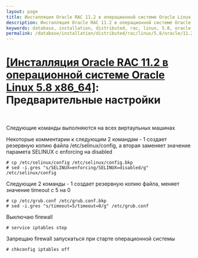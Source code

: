 ```yaml
---
layout: page
title: Инсталляция Oracle RAC 11.2 в операционной системе Oracle Linux 5.8 (ISCSI + ASM) - Предварительные настройки
description: Инсталляция Oracle RAC 11.2 в операционной системе Oracle Linux 5.8 (ISCSI + ASM) - Предварительные настройки
keywords: database, installation, distributed, rac, linux, 5.8, oracle, 11.2, Предварительные настройки
permalink: /database/installation/distributed/rac/linux/5.8/oracle/11.2/setup-os-parameters-before-begin/
---
```


# <a href="/database/installation/distributed/rac/linux/5.8/oracle/11.2/">[Инсталляция Oracle RAC 11.2 в операционной системе Oracle Linux 5.8 x86_64]</a>: Предварительные настройки

<br/>

Следующие команды выполняются на всех виртаульных машинах

Некоторые комментарии к следующим 2 командам - 1 создает резервную копию файла /etc/selinux/config, а вторая заменяет значение парамета SELINUX с enforcing на disabled

    # cp /etc/selinux/config /etc/selinux/config.bkp
    # sed -i.gres "s/SELINUX=enforcing/SELINUX=disabled/g" /etc/selinux/config

Следующие 2 команды - 1 создает резервную копию файла, меняет значение timeout с 5 на 0

    # cp /etc/grub.conf /etc/grub.conf.bkp
    # sed -i.gres "s/timeout=5/timeout=0/g" /etc/grub.conf

Выключаю firewall

    # service iptables stop

Запрещаю firewall запускаться при старте операционной системы

    # chkconfig iptables off
